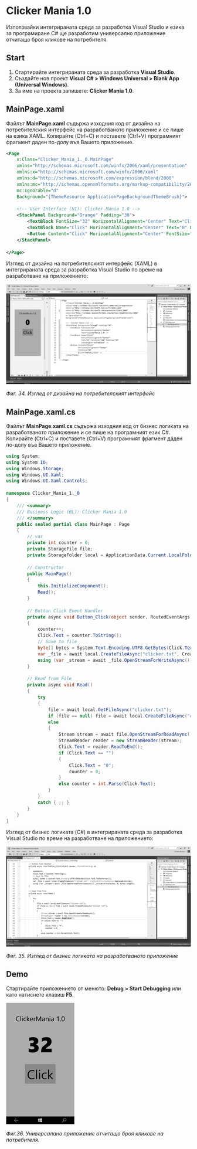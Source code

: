 # Clicker Mania 1.0

Използвайки интегрираната среда за разработка Visual Studio и езика за програмиране C\# ще разработим универсално приложение отчитащо броя кликове на потребителя.

## Start

1. Стартирайте интегрираната среда за разработка **Visual Studio**. 
2. Създайте нов проект **Visual C\# &gt; Windows Universal &gt; Blank App \(Universal Windows\)**. 
3. За име на проекта запишете: **Clicker Mania 1.0**.

## MainPage.xaml

Файлът **MainPage.xaml** съдържа изходния код от дизайна на потребителския интерфейс на разработваното приложение и се пише на езика XAML. Копирайте \(Ctrl+C\) и поставете \(Ctrl+V\) програмният фрагмент даден по-долу във Вашето приложение.

```xml
<Page
    x:Class="Clicker_Mania_1._0.MainPage"
    xmlns="http://schemas.microsoft.com/winfx/2006/xaml/presentation"
    xmlns:x="http://schemas.microsoft.com/winfx/2006/xaml"
    xmlns:d="http://schemas.microsoft.com/expression/blend/2008"
    xmlns:mc="http://schemas.openxmlformats.org/markup-compatibility/2006"
    mc:Ignorable="d"
    Background="{ThemeResource ApplicationPageBackgroundThemeBrush}">

    <!-- User Interface (UI): Clicker Mania 1.0 --> 
    <StackPanel Background="Orange" Padding="30">
        <TextBlock FontSize="32" HorizontalAlignment="Center" Text="ClickerMania 1.0" />
        <TextBlock Name="Click" HorizontalAlignment="Center" Text="0" FontSize="100" Padding="30" FontWeight="ExtraBlack" />
        <Button Content="Click" HorizontalAlignment="Center" FontSize="60" Click="Button_Click" />
    </StackPanel>

</Page>
```

Изглед от дизайна на потребителският интерфейс \(XAML\) в интегрираната среда за разработка Visual Studio по време на разработване на приложението:

![](/images/34.png)

_Фиг. 34. Изглед от дизайна на потребителският интерфейс_

## MainPage.xaml.cs

Файлът **MainPage.xaml.cs** съдържа изходния код от бизнес логиката на разработваното приложение и се пише на програмният език C\#. Копирайте \(Ctrl+C\) и поставете \(Ctrl+V\) програмният фрагмент даден по-долу във Вашето приложение.

```csharp
using System;
using System.IO;
using Windows.Storage;
using Windows.UI.Xaml;
using Windows.UI.Xaml.Controls;

namespace Clicker_Mania_1._0
{
    /// <summary>
    /// Business Logic (BL): Clicker Mania 1.0
    /// </summary>
    public sealed partial class MainPage : Page
    {
        // var
        private int counter = 0;
        private StorageFile file;
        private StorageFolder local = ApplicationData.Current.LocalFolder;

        // Constructor
        public MainPage()
        {
            this.InitializeComponent();
            Read();
        }

        // Button Click Event Handler
        private async void Button_Click(object sender, RoutedEventArgs e)
        {
            counter++;
            Click.Text = counter.ToString();
            // Save to file
            byte[] bytes = System.Text.Encoding.UTF8.GetBytes(Click.Text.ToCharArray());
            var _file = await local.CreateFileAsync("clicker.txt", CreationCollisionOption.ReplaceExisting);
            using (var _stream = await _file.OpenStreamForWriteAsync()) _stream.Write(bytes, 0, bytes.Length);
        }

        // Read from File
        private async void Read()
        {
            try
            {
                file = await local.GetFileAsync("clicker.txt");
                if (file == null) file = await local.CreateFileAsync("clicker.txt");
                else
                {
                    Stream stream = await file.OpenStreamForReadAsync();
                    StreamReader reader = new StreamReader(stream);
                    Click.Text = reader.ReadToEnd();
                    if (Click.Text == "")
                    {
                        Click.Text = "0";
                        counter = 0;
                    }
                    else counter = int.Parse(Click.Text);
                }
            }
            catch { ;; }
        }
    }
}
```

Изглед от бизнес логиката \(C\#\) в интегрираната среда за разработка Visual Studio по време на разработване на приложението:

![](/images/35.png)

_Фиг. 35. Изглед от бизнес логиката на разработваното приложение_

## Demo

Стартирайте приложението от менюто: **Debug &gt; Start Debugging** или като натиснете клавиш **F5**.

![](/images/36.png)

_Фиг.36. Универсалано приложение отчитащо броя кликове на потребителя._

